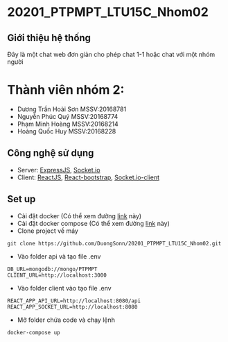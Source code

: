 # 20201_PTPMPT_LTU15C_Nhom02
## Giới thiệu hệ thống
Đây là một chat web đơn giản cho phép chat 1-1 hoặc chat với một nhóm người
# Thành viên nhóm 2:
- Dương Trần Hoài Sơn	MSSV:20168781
- Nguyễn Phúc Quý	MSSV:20168774
- Phạm Minh Hoàng	MSSV:20168214
- Hoàng Quốc Huy	MSSV:20168228
## Công nghệ sử dụng
- Server: [ExpressJS](https://expressjs.com/), [Socket.io](https://socket.io/)
- Client: [ReactJS](https://reactjs.org/), [React-bootstrap](https://react-bootstrap.github.io/), [Socket.io-client](https://www.npmjs.com/package/socket.io-client)
## Set up
* Cài đặt docker (Có thể xem đường [link](https://docs.docker.com/get-docker/) này)
* Cài đặt docker compose (Có thể xem đường [link](https://docs.docker.com/compose/install/) này)
* Clone project về máy
```
git clone https://github.com/DuongSonn/20201_PTPMPT_LTU15C_Nhom02.git
```
* Vào folder api và tạo file .env
```
DB_URL=mongodb://mongo/PTPMPT
CLIENT_URL=http://localhost:3000
```
* Vào folder client vào tạo file .env
```
REACT_APP_API_URL=http://localhost:8080/api
REACT_APP_SOCKET_URL=http://localhost:8080
```
* Mở folder chứa code và chạy lệnh
```
docker-compose up
```
